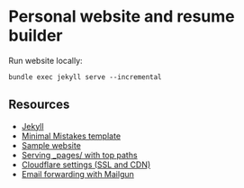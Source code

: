 # Personal website and resume builder

Run website locally:

```
bundle exec jekyll serve --incremental
```


## Resources

* [Jekyll](https://jekyllrb.com/)
* [Minimal Mistakes template](https://mmistakes.github.io/minimal-mistakes/)
* [Sample website](https://github.com/mmistakes/made-mistakes-jekyll)
* [Serving _pages/ with top paths](https://github.com/jekyll/jekyll/issues/920)
* [Cloudflare settings (SSL and CDN)](https://blog.cloudflare.com/secure-and-fast-github-pages-with-cloudflare/)
* [Email forwarding with Mailgun](https://renzo.lucioni.xyz/mail-forwarding-with-mailgun/)